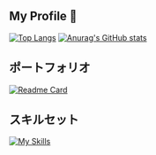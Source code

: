 ## My Profile 👋

[![Top Langs](https://github-readme-stats.vercel.app/api/top-langs/?username=sino3325&langs_count=20&disable_animations=true&size_weight=0.5&count_weight=0.5&layout=compact)](https://github.com/anuraghazra/github-readme-stats)
[![Anurag's GitHub stats](https://github-readme-stats.vercel.app/api?username=sino3325&show_icons=true&hide_rank=true&include_all_commits=true&disable_animations=true)](https://github.com/anuraghazra/github-readme-stats)

## ポートフォリオ
<!-- TODO: 自身のポートフォリオの情報に書き換える -->
[![Readme Card](https://github-readme-stats.vercel.app/api/pin/?username=sino3325&repo=sino3325&show_owner=true)](https://github.com/anuraghazra/github-readme-stats)

## スキルセット

[![My Skills](https://skillicons.dev/icons?i=html,css,sass,tailwind,js,ts,vue,vite,react,next,emotion,py,selenium,github,firebase,figma,flask,git,vscode)](https://skillicons.dev)
